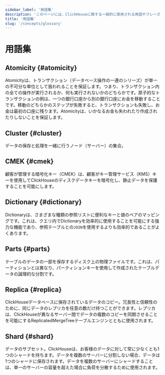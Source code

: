 ```yaml
---
sidebar_label: '用語集'
description: 'このページには、ClickHouseに関する一般的に使用される用語やフレーズのリストが含まれています。'
title: '用語集'
slug: '/concepts/glossary'
---
```





# 用語集

## Atomicity {#atomicity}

Atomicityは、トランザクション（データベース操作の一連のシリーズ）が単一の不可分な単位として扱われることを保証します。つまり、トランザクション内の全ての操作が実行されるか、何も実行されないかのどちらかです。原子的なトランザクションの例は、一つの銀行口座から別の銀行口座にお金を移動することです。移動のどちらかのステップが失敗すると、トランザクションも失敗し、お金は最初の口座に残ります。Atomicityは、いかなるお金も失われたり作成されたりしないことを保証します。

## Cluster {#cluster}

データの保存と処理を一緒に行うノード（サーバー）の集合。

## CMEK {#cmek}

顧客が管理する暗号化キー（CMEK）は、顧客がキー管理サービス（KMS）キーを使用してClickHouseのディスクデータキーを暗号化し、静止データを保護することを可能にします。

## Dictionary {#dictionary}

Dictionaryは、さまざまな種類の参照リストに便利なキーと値のペアのマッピングです。これは、クエリ内でDictionaryを効率的に使用することを可能にする強力な機能であり、参照テーブルとの`JOIN`を使用するよりも効率的であることがよくあります。

## Parts {#parts}

テーブルのデータの一部を保存するディスク上の物理ファイルです。これは、パーティションとは異なり、パーティションキーを使用して作成されたテーブルデータの論理的な分割です。

## Replica {#replica}

ClickHouseデータベースに保存されているデータのコピー。冗長性と信頼性のために、同じデータのレプリカを任意の数だけ持つことができます。レプリカは、ClickHouseが異なるサーバー間でデータの複数のコピーを同期させることを可能にするReplicatedMergeTreeテーブルエンジンとともに使用されます。

## Shard {#shard}

データのサブセット。ClickHouseは、お客様のデータに対して常に少なくとも1つのシャードを持ちます。データを複数のサーバーに分割しない場合、データは1つのシャードに保存されます。データを複数のサーバーにシャードすることは、単一のサーバーの容量を超えた場合に負荷を分散するために使用されます。
